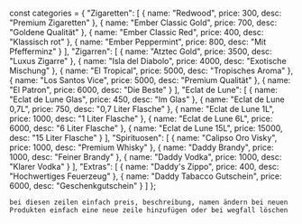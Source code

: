 const categories = {
      "Zigaretten": [
        { name: "Redwood", price: 300, desc: "Premium Zigaretten" },
        { name: "Ember Classic Gold", price: 700, desc: "Goldene Qualität" },
        { name: "Ember Classic Red", price: 400, desc: "Klassisch rot" },
        { name: "Ember Peppermint", price: 800, desc: "Mit Pfefferminz" }
      ],
      "Zigarren": [
        { name: "Atztec Gold", price: 3500, desc: "Luxus Zigarre" },
        { name: "Isla del Diabolo", price: 4000, desc: "Exotische Mischung" },
        { name: "El Tropical", price: 5000, desc: "Tropisches Aroma" },
        { name: "Los Santos Vice", price: 5000, desc: "Premium Qualität" },
        { name: "El Patron", price: 6000, desc: "Die Beste" }
      ],
      "Eclat de Lune": [
        { name: "Eclat de Lune Glas", price: 450, desc: "Im Glas" },
        { name: "Eclat de Lune 0,7L", price: 750, desc: "0,7 Liter Flasche" },
        { name: "Eclat de Lune 1L", price: 1000, desc: "1 Liter Flasche" },
        { name: "Eclat de Lune 6L", price: 6000, desc: "6 Liter Flasche" },
        { name: "Eclat de Lune 15L", price: 15000, desc: "15 Liter Flasche" }
      ],
      "Spirituosen": [
        { name: "Calipso Oro Visky", price: 1000, desc: "Premium Whisky" },
        { name: "Daddy Brandy", price: 1000, desc: "Feiner Brandy" },
        { name: "Daddy Vodka", price: 1000, desc: "Klarer Vodka" }
      ],
      "Extras": [
        { name: "Daddy's Zippo", price: 400, desc: "Hochwertiges Feuerzeug" },
        { name: "Daddy Tabacco Gutschein", price: 6000, desc: "Geschenkgutschein" }
      ]
    };

    bei diesen zeilen einfach preis, beschreibung, namen ändern bei neuen Produkten einfach eine neue zeile hinzufügen oder bei wegfall löschen
